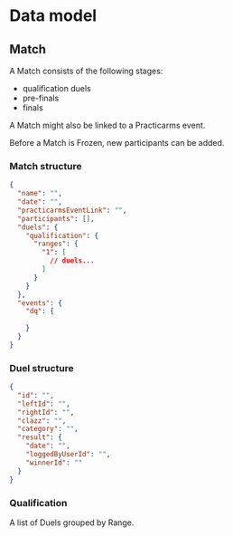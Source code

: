 # Data model

## Match

A Match consists of the following stages:

- qualification duels
- pre-finals
- finals

A Match might also be linked to a Practicarms event.

Before a Match is Frozen, new participants can be added.


### Match structure
```json
{
  "name": "",
  "date": "",
  "practicarmsEventLink": "",
  "participants": [],
  "duels": {
    "qualification": {
      "ranges": {
        "1": [
          // duels...
        ]
      }
    }
  },
  "events": {
    "dq": {
      
    }
  }
}
```

### Duel structure

```json
{
  "id": "",
  "leftId": "",
  "rightId": "",
  "clazz": "",
  "category": "",
  "result": {
    "date": "",
    "loggedByUserId": "",
    "winnerId": ""
  }
}
```

### Qualification

A list of Duels grouped by Range.